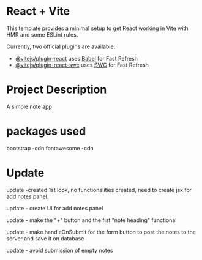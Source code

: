 # React + Vite

This template provides a minimal setup to get React working in Vite with HMR and some ESLint rules.

Currently, two official plugins are available:

- [@vitejs/plugin-react](https://github.com/vitejs/vite-plugin-react/blob/main/packages/plugin-react/README.md) uses [Babel](https://babeljs.io/) for Fast Refresh
- [@vitejs/plugin-react-swc](https://github.com/vitejs/vite-plugin-react-swc) uses [SWC](https://swc.rs/) for Fast Refresh

# Project Description

A simple note app

# packages used

bootstrap -cdn
fontawesome -cdn

# Update

update -created 1st look, no functionalities created, need to create jsx for add notes panel.

update - create UI for add notes panel

update - make the "+" button and the fist "note heading" functional

update - make handleOnSubmit for the form button to post the notes to the server and save it on database

update - avoid submission of empty notes
